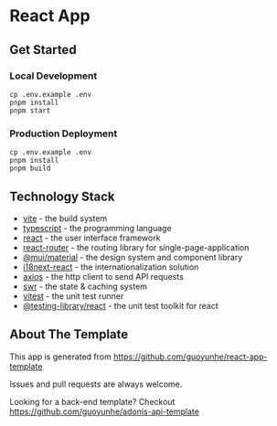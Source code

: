 # React App

## Get Started

### Local Development

```
cp .env.example .env
pnpm install
pnpm start
```

### Production Deployment

```
cp .env.example .env
pnpm install
pnpm build
```

## Technology Stack

- [vite](https://vitejs.dev/) - the build system
- [typescript](https://typescriptlang.org/) - the programming language
- [react](https://reactjs.org/) - the user interface framework
- [react-router](https://reactrouter.com/) - the routing library for single-page-application
- [@mui/material](https://mui.com/) - the design system and component library
- [i18next-react](https://react.i18next.com/) - the internationalization solution
- [axios](https://axios-http.com/) - the http client to send API requests
- [swr](https://swr.vercel.app/) - the state & caching system
- [vitest](https://vitest.dev/) - the unit test runner
- [@testing-library/react](https://testing-library.com/) - the unit test toolkit for react

## About The Template

This app is generated from https://github.com/guoyunhe/react-app-template

Issues and pull requests are always welcome.

Looking for a back-end template? Checkout https://github.com/guoyunhe/adonis-api-template
